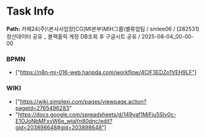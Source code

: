# Task Info

**Path:** 카페24(주)\본사사업장\[CG]MI본부\MIH그룹\밸류업팀 / smlee06 / [282531] 정산데이터 공유 _ 블랙홀릭 계정 DB조회 후 구글시트 공유 / 2025-08-04_00-00-00

### BPMN
- ["https://n8n-mi-016-web.hanpda.com/workflow/4ClF3EDZo1VEH9LF"]

### WIKI
- ["https://wiki.simplexi.com/pages/viewpage.action?pageId=2765496283"
- "https://docs.google.com/spreadsheets/d/149vaf1MjFiu5SIv0c-E1OJoNbMFxvW6e_wtaYn80dnc/edit?gid=203898648#gid=203898648"]

